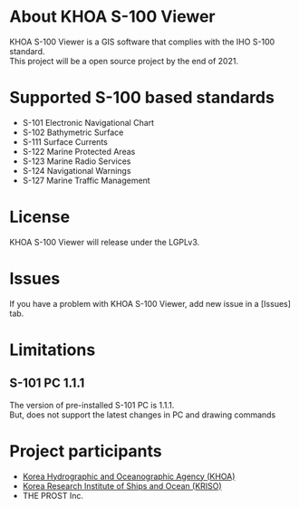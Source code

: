 # About KHOA S-100 Viewer
KHOA S-100 Viewer is a GIS software that complies with the IHO S-100 standard.  
This project will be a open source project by the end of 2021.  

# Supported S-100 based standards
* S-101 Electronic Navigational Chart
* S-102 Bathymetric Surface
* S-111 Surface Currents
* S-122 Marine Protected Areas
* S-123 Marine Radio Services
* S-124 Navigational Warnings
* S-127 Marine Traffic Management 

# License
KHOA S-100 Viewer will release under the LGPLv3. 

# Issues
If you have a problem with KHOA S-100 Viewer, add new issue in a [Issues] tab.

# Limitations
## S-101 PC 1.1.1
The version of pre-installed S-101 PC is 1.1.1.  
But, does not support the latest changes in PC and drawing commands  

# Project participants
* [Korea Hydrographic and Oceanographic Agency (KHOA)](https://www.khoa.go.kr/eng/)
* [Korea Research Institute of Ships and Ocean (KRISO)](https://www.kriso.re.kr/eng/)
* THE PROST Inc.
